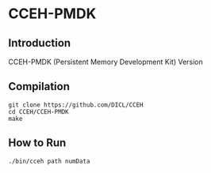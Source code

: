 # CCEH-PMDK

## Introduction

CCEH-PMDK (Persistent Memory Development Kit) Version

## Compilation

```
git clone https://github.com/DICL/CCEH
cd CCEH/CCEH-PMDK
make
```

## How to Run

```
./bin/cceh path numData
```

